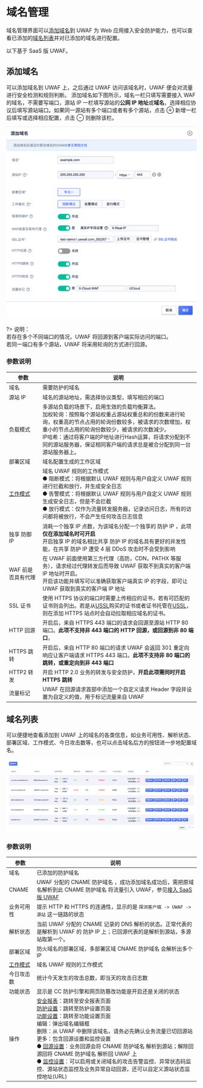 # 域名管理

域名管理界面可以[添加域名](#添加域名)到 UWAF 为 Web 应用接入安全防护能力，也可以查看已添加的[域名列表](#域名列表)并对已添加的域名进行配置。

以下基于 SaaS 版 UWAF。

## 添加域名

可以添加域名到 UWAF 上，之后通过 UWAF 访问该域名时，UWAF 便会对流量进行安全检测和规则判断。
添加域名如下图所示，域名一栏只填写需要接入 WAF 的域名，不需要写端口，源站 IP 一栏填写源站的**公网 IP 地址**或**域名**，选择相应协议后填写源站端口。如果同一源站有多个端口或者有多个源站，点击 ⊕ 新增一栏后填写或选择相应配置，点击 ⊖ 则删除该栏。

![](/images/domain_set-add_domain.png)

?> 说明：  
若存在多个不同端口的情况，UWAF 将回源到客户端实际访问的端口。  
若同一端口有多个源站，UWAF 将采用轮询的方式进行回源。

<div id="parameter-1"></div>

### 参数说明

| 参数                                      | 说明                                                                                                                                                                                                                                                                                                   |
| ----------------------------------------- | ------------------------------------------------------------------------------------------------------------------------------------------------------------------------------------------------------------------------------------------------------------------------------------------------------ |
| 域名                                      | 需要防护的域名                                                                                                                                                                                                                                                                                         |
| 源站 IP                                   | 域名的源站地址，需选择协议类型，填写相应的端口                                                                                                                                                                                                                                                         |
| 负载模式                                   | 多源站负载的场景下，启用生效的负载均衡算法。<br>加权轮询：按照每个源站权重占源站权重总和的份数来进行轮询，权重高的节点占用的轮询份数较多，被请求的次数增加，权重小的节点占用的轮询份数较少，被请求的次数減少。<br>IP哈希：通过将客户端的P地址进行Hash运算，将请求分配到不同的源站服务器，保证相同客户端的请求总是被合分配到同一台源站服务器上。                                                                                                                               |
| 部署区域                                  | 域名配置生成的工作区域                                                                                                                                                                                                                                                                                 |
| [工作模式](/uewaf/rule/mode)              | 域名 UWAF 规则的工作模式<br>● 阻断模式：将根据默认 UWAF 规则与用户自定义 UWAF 规则进行拦截和放行，并生成安全日志<br>● 告警模式：将根据默认 UWAF 规则与用户自定义 UWAF 规则生成安全日志，但是不会拦截<br>● 放行模式：仅作为流量转发服务器，记录访问日志，所有的访问都将被放行，不会产生任何攻击日志信息 |
| <div id="exclusive-ip"></div>独享 防御 IP | 消耗一个独享 IP 点数，为该域名分配一个独享的 防护 IP ，此项**仅在添加域名时可开启**<br>开启独享 IP 的域名相比共享 防护 IP 的域名具有更好的并发性能，在共享 防护 IP 遭受 4 层 DDoS 攻击时不会受到影响                                                                                                   |
| WAF 前是否具有代理                        | 在 UWAF 前面使用第三方代理（高防，CDN，PATHX 等服务），请求经过代理转发后而导致 UWAF 获取不到真实的客户端 IP 地址时开启。<br>开启该功能并填写可以准确获取客户端真实 IP 的字段，即可让 UWAF 获取到真实的客户端 IP 地址                                                                                  |
| SSL 证书                                  | 使用 HTTPS 协议的端口时需要上传相应的证书，若有可匹配的证书则会列出。若是从[USSL](/ussl/operate/buy)购买的证书或者证书托管在[USSL](/ussl/operate/upload)，则在添加 HTTPS 站点时会自动拉取相应域名的证书。                                                                                              |
| HTTP 回源                                 | 开启后，来自 HTTPS 443 端口的请求会回源至源站 HTTP 80 端口。**此项不支持非 443 端口的 HTTP 回源，或回源到非 80 端口**，                                                                                                                                                                                |
| HTTPS 跳转                                | 开启后，来自 HTTP 80 端口的请求 UWAF 会返回 301 重定向响应让客户端请求 HTTPS 443 端口。**此项不支持非 80 端口的跳转，或重定向到非 443 端口**                                                                                                                                                           |
| HTTP2 转发                                | 开启 HTTP 2.0 业务的转发与安全防护，**开启此项需同时开启 HTTPS 跳转**                                                                                                                                                                                                                                  |
| 流量标记                                  | UWAF 在回源请求首部中添加一个自定义请求 Header 字段并设置为自定义的值，用于标记流量来自 UWAF                                                                                                                                                                                                           |

## 域名列表

可以便捷地查看添加到 UWAF 上的域名的各类信息，如业务可用性、解析状态、部署区域、工作模式、今日攻击数等，也可以点击域名后方的按钮进一步地配置域名。

![](/images/domain_set-get_domain.png)

<div id="parameter-2"></div>

### 参数说明

| 参数                                  | 说明                                                                                                                                                                                                                                                                                                                                                                                                                                                                                                                                                                                                                                                                   |
| ------------------------------------- | ---------------------------------------------------------------------------------------------------------------------------------------------------------------------------------------------------------------------------------------------------------------------------------------------------------------------------------------------------------------------------------------------------------------------------------------------------------------------------------------------------------------------------------------------------------------------------------------------------------------------------------------------------------------------- |
| 域名                                  | 已添加的防护域名                                                                                                                                                                                                                                                                                                                                                                                                                                                                                                                                                                                                                                                       |
| CNAME                                 | UWAF 分配的 CNAME 防护域名 ，成功添加域名成功后，需把原域名解析到此 CNAME 防护域名 将流量引入 UWAF，参见[接入 SaaS 版 UWAF](/uewaf/use/access_uwaf)                                                                                                                                                                                                                                                                                                                                                                                                                                                                                                                    |
| 业务可用性                            | 提示 HTTP 和 HTTPS 的连通性，显示的是 `探测客户端 -> UWAF -> 源站` 这一链路的状态                                                                                                                                                                                                                                                                                                                                                                                                                                                                                                                                                                                      |
| 解析状态                              | 当前 UWAF 分配的 CNAME 记录的 DNS 解析的状态。正常代表的是解析到 UWAF 的 防护 IP 上；已回源代表的是解析到源站，多源站取第一个。                                                                                                                                                                                                                                                                                                                                                                                                                                                                                                                                        |
| 部署区域                              | 防火域名的部署区域，多部署区域 CNAME 防护域名 会解析出多个 IP                                                                                                                                                                                                                                                                                                                                                                                                                                                                                                                                                                                                          |
| [工作模式](/uewaf/features/rule/mode) | 域名 UWAF 规则的工作模式                                                                                                                                                                                                                                                                                                                                                                                                                                                                                                                                                                                                                                               |
| 今日攻击数                            | 统计今天发生的攻击总数，即当天的攻击日志数                                                                                                                                                                                                                                                                                                                                                                                                                                                                                                                                                                                                                             |
| 功能状态                              | 显示是 CC 防护引擎和网页防篡改功能是开启还是关闭的状态                                                                                                                                                                                                                                                                                                                                                                                                                                                                                                                                                                                                                 |
| 操作                                  | [安全报表](/uewaf/features/report/website_overview)：跳转至安全报表页面<br>[防护设置](/uewaf/features/rule/mode)：跳转至防护设置页面<br>[功能设置](/uewaf/features/expand/ip_query)：跳转至功能设置页面<br>编辑：弹出域名编辑框<br>删除：从 UWAF 中删除该域名，请务必先确认业务流量已切回源站<br>更多：包含回源设置和监控设置<br>● [回源设置](/uewaf/features/domain/monitor_set?id=回源设置)：业务回源会将 CNAME 防护域名 解析到源站；解除回源回将 CNAME 防护域名 解析回 UWAF 上<br>● [监控设置](/uewaf/features/domain/monitor_set?id=监控设置)：可以启用或关闭域名的攻击告警监控、异常状态码监控、源站状态监控及业务异常自动回源，还可以自定义源站状态监控地址(URL) |
